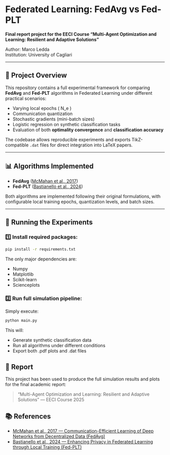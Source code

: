 # Federated Learning: FedAvg vs Fed-PLT

**Final report project for the EECI Course “Multi-Agent Optimization and Learning: Resilient and Adaptive Solutions”**

Author: Marco Ledda  
Institution: University of Cagliari

---

## 📖 Project Overview

This repository contains a full experimental framework for comparing **FedAvg** and **Fed-PLT** algorithms in Federated Learning under different practical scenarios:

- Varying local epochs \( N_e \)
- Communication quantization
- Stochastic gradients (mini-batch sizes)
- Logistic regression on synthetic classification tasks
- Evaluation of both **optimality convergence** and **classification accuracy**

The codebase allows reproducible experiments and exports TikZ-compatible `.dat` files for direct integration into LaTeX papers.

---

## 📊 Algorithms Implemented

- **FedAvg** ([McMahan et al., 2017](https://arxiv.org/abs/1602.05629))  
- **Fed-PLT** ([Bastianello et al., 2024](https://arxiv.org/abs/2401.03849))

Both algorithms are implemented following their original formulations, with configurable local training epochs, quantization levels, and batch sizes.

---

## 🚀 Running the Experiments

### 1️⃣ Install required packages:

```bash
pip install -r requirements.txt
```

The only major dependencies are:
- Numpy
- Matplotlib
- Scikit-learn
- Scienceplots

### 2️⃣ Run full simulation pipeline:
Simply execute:
```bash
python main.py
```

This will:
* Generate synthetic classification data
* Run all algorithms under different conditions
* Export both .pdf plots and .dat files

## 📄 Report
This project has been used to produce the full simulation results and plots for the final academic report:
> “Multi-Agent Optimization and Learning: Resilient and Adaptive Solutions” — EECI Course 2025

## 📚 References
* [McMahan et al., 2017 — Communication-Efficient Learning of Deep Networks from Decentralized Data (FedAvg)](https://arxiv.org/abs/1602.05629)
* [Bastianello et al., 2024 — Enhancing Privacy in Federated Learning through Local Training (Fed-PLT)](https://arxiv.org/abs/2401.03849)

